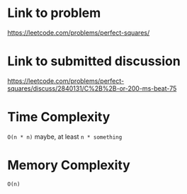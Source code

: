 # Link to problem
https://leetcode.com/problems/perfect-squares/

# Link to submitted discussion
https://leetcode.com/problems/perfect-squares/discuss/2840131/C%2B%2B-or-200-ms-beat-75

# Time Complexity
`O(n * n)` maybe, at least `n * something`

# Memory Complexity
`O(n)`
